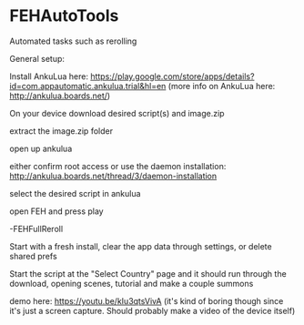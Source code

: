 # FEHAutoTools
Automated tasks such as rerolling

General setup:

Install AnkuLua here: https://play.google.com/store/apps/details?id=com.appautomatic.ankulua.trial&hl=en  (more info on AnkuLua here: http://ankulua.boards.net/) 

On your device download desired script(s) and image.zip 

extract the image.zip folder

open up ankulua

either confirm root access or use the daemon installation: http://ankulua.boards.net/thread/3/daemon-installation

select the desired script in ankulua

open FEH and press play


-FEHFullReroll

Start with a fresh install, clear the app data through settings, or delete shared prefs

Start the script at the "Select Country" page and it should run through the download, opening scenes, tutorial and make a couple summons

demo here: https://youtu.be/kIu3qtsVivA (it's kind of boring though since it's just a screen capture. Should probably make a video of the device itself)
